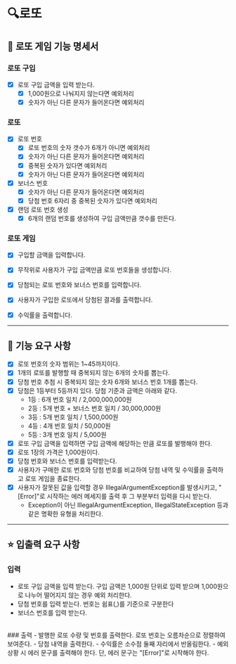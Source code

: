 # 🔍로또

## 📣 로또 게임 기능 명세서

### 로또 구입

- [x] 로또 구입 금액을 입력 받는다.
   - [x] 1,000원으로 나눠지지 않는다면 예외처리
   - [x] 숫자가 아닌 다른 문자가 들어온다면 예외처리

### 로또

- [x] 로또 번호
  - [x] 로또 번호의 숫자 갯수가 6개가 아니면 예외처리
  - [x] 숫자가 아닌 다른 문자가 들어온다면 예외처리
  - [x] 중복된 숫자가 있다면 예외처리
  - [x] 숫자가 아닌 다른 문자가 들어온다면 예외처리
- [x] 보너스 번호
  - [x] 숫자가 아닌 다른 문자가 들어온다면 예외처리
  - [x] 당첨 번호 6자리 중 중복된 숫자가 있다면 예외처리
- [x] 랜덤 로또 번호 생성
  - [x] 6개의 랜덤 번호를 생성하여 구입 금액만큼 갯수를 만든다.

### 로또 게임

- [x] 구입할 금액을 입력합니다.
- [x] 무작위로 사용자가 구입 금액만큼 로또 번호들을 생성합니다.
- [x] 당첨되는 로또 번호와 보너스 번호를 입력합니다.
- [x] 사용자가 구입한 로또에서 당첨된 결과를 출력합니다.
- [x] 수익률을 출력합니다.


---


## 🚀 기능 요구 사항

- [x] 로또 번호의 숫자 범위는 1~45까지이다.
- [x] 1개의 로또를 발행할 때 중복되지 않는 6개의 숫자를 뽑는다.
- [x] 당첨 번호 추첨 시 중복되지 않는 숫자 6개와 보너스 번호 1개를 뽑는다.
- [x] 당첨은 1등부터 5등까지 있다. 당첨 기준과 금액은 아래와 같다.
   - 1등 : 6개 번호 일치 / 2,000,000,000원
   - 2등 : 5개 번호 + 보너스 번호 일치 / 30,000,000원
   - 3등 : 5개 번호 일치 / 1,500,000원
   - 4등 : 4개 번호 일치 / 50,000원
   - 5등 : 3개 번호 일치 / 5,000원
- [x] 로또 구입 금액을 입력하면 구입 금액에 해당하는 만큼 로또를 발행해야 한다.
- [x] 로또 1장의 가격은 1,000원이다.
- [x] 당첨 번호와 보너스 번호를 입력받는다.
- [x] 사용자가 구매한 로또 번호와 당첨 번호를 비교하여 당첨 내역 및 수익률을 출력하고 로또 게임을 종료한다.
- [x] 사용자가 잘못된 값을 입력할 경우 IllegalArgumentException를 발생시키고, "[Error]"로 시작하는 에러 메세지를 출력 후 그 부분부터 입력을 다시 받는다.
   - Exception이 아닌 IllegalArgumentException, IllegalStateException 등과 같은 명확한 유형을 처리한다.
---

## ⭐ 입출력 요구 사항

### 입력
- 로또 구입 금액을 입력 받는다. 구입 금액은 1,000원 단위로 입력 받으며 1,000원으로 나누어 떨어지지 않는 경우 예외 처리한다.
- 당첨 번호를 입력 받는다. 번호는 쉼표(,)를 기준으로 구분한다
- 보너스 번호를 입력 받는다.
<br>
### 출력
- 발행한 로또 수량 및 번호를 출력한다. 로또 번호는 오름차순으로 정렬하여 보여준다.
- 당첨 내역을 출력한다.
- 수익률은 소수점 둘째 자리에서 반올림한다.
- 예외 상황 시 에러 문구를 출력해야 한다. 단, 에러 문구는 "[Error]"로 시작해야 한다.


